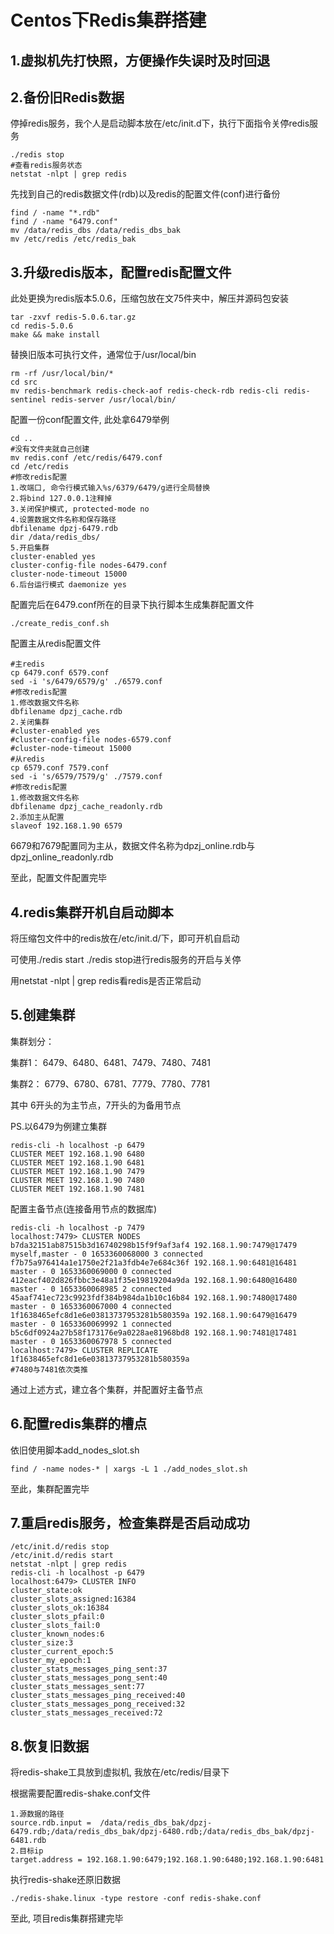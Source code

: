 # Centos下Redis集群搭建

## 1.虚拟机先打快照，方便操作失误时及时回退

## 2.备份旧Redis数据

停掉redis服务，我个人是启动脚本放在/etc/init.d下，执行下面指令关停redis服务

``` shell
./redis stop
#查看redis服务状态
netstat -nlpt | grep redis
```

先找到自己的redis数据文件(rdb)以及redis的配置文件(conf)进行备份

``` shell
find / -name "*.rdb"
find / -name "6479.conf"
mv /data/redis_dbs /data/redis_dbs_bak
mv /etc/redis /etc/redis_bak
```

## 3.升级redis版本，配置redis配置文件

此处更换为redis版本5.0.6，压缩包放在文75件夹中，解压并源码包安装

``` shell
tar -zxvf redis-5.0.6.tar.gz
cd redis-5.0.6
make && make install
```

替换旧版本可执行文件，通常位于/usr/local/bin

``` shell
rm -rf /usr/local/bin/*
cd src
mv redis-benchmark redis-check-aof redis-check-rdb redis-cli redis-sentinel redis-server /usr/local/bin/
```

配置一份conf配置文件, 此处拿6479举例

``` shell
cd ..
#没有文件夹就自己创建
mv redis.conf /etc/redis/6479.conf
cd /etc/redis
#修改redis配置
1.改端口, 命令行模式输入%s/6379/6479/g进行全局替换
2.将bind 127.0.0.1注释掉
3.关闭保护模式, protected-mode no
4.设置数据文件名称和保存路径
dbfilename dpzj-6479.rdb
dir /data/redis_dbs/
5.开启集群
cluster-enabled yes
cluster-config-file nodes-6479.conf
cluster-node-timeout 15000
6.后台运行模式 daemonize yes
```

配置完后在6479.conf所在的目录下执行脚本生成集群配置文件

``` shell
./create_redis_conf.sh
```

配置主从redis配置文件

``` shell
#主redis
cp 6479.conf 6579.conf
sed -i 's/6479/6579/g' ./6579.conf
#修改redis配置
1.修改数据文件名称 
dbfilename dpzj_cache.rdb
2.关闭集群
#cluster-enabled yes
#cluster-config-file nodes-6579.conf
#cluster-node-timeout 15000
#从redis
cp 6579.conf 7579.conf
sed -i 's/6579/7579/g' ./7579.conf
#修改redis配置
1.修改数据文件名称 
dbfilename dpzj_cache_readonly.rdb
2.添加主从配置 
slaveof 192.168.1.90 6579
```

6679和7679配置同为主从，数据文件名称为dpzj_online.rdb与dpzj_online_readonly.rdb

至此，配置文件配置完毕

## 4.redis集群开机自启动脚本

将压缩包文件中的redis放在/etc/init.d/下，即可开机自启动

可使用./redis start ./redis stop进行redis服务的开启与关停

用netstat -nlpt | grep redis看redis是否正常启动

## 5.创建集群

集群划分：

集群1： 6479、6480、6481、7479、7480、7481

集群2： 6779、6780、6781、7779、7780、7781

其中 6开头的为主节点，7开头的为备用节点

PS.以6479为例建立集群

``` shell
redis-cli -h localhost -p 6479
CLUSTER MEET 192.168.1.90 6480
CLUSTER MEET 192.168.1.90 6481
CLUSTER MEET 192.168.1.90 7479
CLUSTER MEET 192.168.1.90 7480
CLUSTER MEET 192.168.1.90 7481
```

配置主备节点(连接备用节点的数据库)

``` shell
redis-cli -h localhost -p 7479
localhost:7479> CLUSTER NODES
b7da32151ab87515b3d16740298b15f9f9af3af4 192.168.1.90:7479@17479 myself,master - 0 1653360068000 3 connected
f7b75a976414a1e1750e2f21a3fdb4e7e684c36f 192.168.1.90:6481@16481 master - 0 1653360069000 0 connected
412eacf402d826fbbc3e48a1f35e19819204a9da 192.168.1.90:6480@16480 master - 0 1653360068985 2 connected
45aaf741ec723c9923fdf384b984da1b10c16b84 192.168.1.90:7480@17480 master - 0 1653360067000 4 connected
1f1638465efc8d1e6e03813737953281b580359a 192.168.1.90:6479@16479 master - 0 1653360069992 1 connected
b5c6df0924a27b58f173176e9a0228ae81968bd8 192.168.1.90:7481@17481 master - 0 1653360067978 5 connected
localhost:7479> CLUSTER REPLICATE 1f1638465efc8d1e6e03813737953281b580359a
#7480与7481依次类推
```

通过上述方式，建立各个集群，并配置好主备节点

## 6.配置redis集群的槽点

依旧使用脚本add_nodes_slot.sh

``` shell
find / -name nodes-* | xargs -L 1 ./add_nodes_slot.sh
```

至此，集群配置完毕

## 7.重启redis服务，检查集群是否启动成功

``` shell
/etc/init.d/redis stop
/etc/init.d/redis start
netstat -nlpt | grep redis
redis-cli -h localhost -p 6479
localhost:6479> CLUSTER INFO
cluster_state:ok
cluster_slots_assigned:16384
cluster_slots_ok:16384
cluster_slots_pfail:0
cluster_slots_fail:0
cluster_known_nodes:6
cluster_size:3
cluster_current_epoch:5
cluster_my_epoch:1
cluster_stats_messages_ping_sent:37
cluster_stats_messages_pong_sent:40
cluster_stats_messages_sent:77
cluster_stats_messages_ping_received:40
cluster_stats_messages_pong_received:32
cluster_stats_messages_received:72
```

## 8.恢复旧数据

将redis-shake工具放到虚拟机, 我放在/etc/redis/目录下

根据需要配置redis-shake.conf文件

``` shell
1.源数据的路径
source.rdb.input =  /data/redis_dbs_bak/dpzj-6479.rdb;/data/redis_dbs_bak/dpzj-6480.rdb;/data/redis_dbs_bak/dpzj-6481.rdb
2.目标ip
target.address = 192.168.1.90:6479;192.168.1.90:6480;192.168.1.90:6481
```

执行redis-shake还原旧数据

``` shell
./redis-shake.linux -type restore -conf redis-shake.conf
```

至此, 项目redis集群搭建完毕